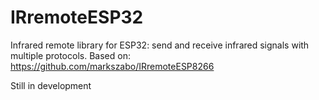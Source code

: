 # IRremoteESP32
Infrared remote library for ESP32: send and receive infrared signals with multiple protocols. Based on: https://github.com/markszabo/IRremoteESP8266

Still in development
